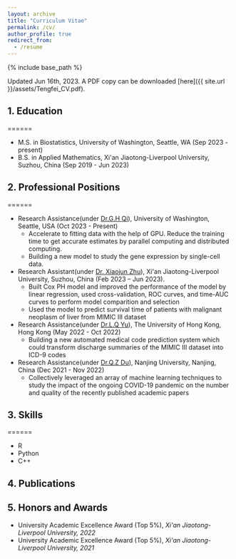 ```yaml
---
layout: archive
title: "Curriculum Vitae"
permalink: /cv/
author_profile: true
redirect_from:
  - /resume
---
```


{% include base_path %}

Updated Jun 16th, 2023. A PDF copy can be downloaded [here]({{ site.url }}/assets/Tengfei_CV.pdf).


## 1. Education
======
* M.S. in Biostatistics, University of Washington, Seattle, WA (Sep 2023 - present)
* B.S. in Applied Mathematics, Xi'an Jiaotong-Liverpool University, Suzhou, China (Sep 2019 - Jun 2023)

## 2. Professional Positions
======
* Research Assistance(under [Dr.G.H Qi](https://www.biostat.washington.edu/people/guanghao-qi)), University of Washington, Seattle, USA (Oct 2023 - Present)
  * Accelerate to fitting data with the help of GPU. Reduce the training time to get accurate estimates by parallel computing and distributed computing.
  * Building a new model to study the gene expression by single-cell data.
* Research Assistant(under [Dr. Xiaojun Zhu](https://www.xjtlu.edu.cn/en/departments/academic-departments/statistics-and-actuarial-science/staff/xiaojun-zhu?u_atoken=1686886151720.2617&u_asession=01BsAycoSMD1ySsq2Xz2R2wgTleIeKUubCGL8oo-zADdtTvQyWMop3wzPzpncbNU9XgUogcxGXazfr80Vhmi_Kt6EHAWGCohGyilvEdFISoBD4Qq5qDLvkAfop-GhE776rKLQTFkf1LXGASygBIlS7Rw&u_asig=05KzI-lod2to6arns9bqewPxy_dyE2TE1n6Fa_CJ8eCbuLi89e1PjSUd_Y5SjVXHqE3eii1Hm6Vqa_nYiNoywU9W41aEeQo0HJY0FMsyUp7uNjiLtrxmLlTYa42HKaFFqOBUoYIkWhwjMsYUCrCD2j9BIFDjyww43isO8brKalpuNXGguIzpigSH10d0w4UfJN7sE_30OMprlJ39z3n5juLWcdLGyVg6_INYtOOcXPDsDWeYgbcGBEgPLXHlTp1IkFgv3DR1A6IZoCvHOHUI1i8X1_f_uiWTRqwcR87rod8BaDdv6hD_gBmESFNMp2Ma6-RK0EQPkG2zZ0IHfYdWTPtQ&u_aref=PcmkrfUJ%2BfOu54TcF%2FPgK2xJLI4%3D)), Xi'an Jiaotong-Liverpool University, Suzhou, China (Feb 2023 – Jun 2023).
    * Built Cox PH model and improved the performance of the model by linear regression, used cross-validation, ROC curves, and time-AUC curves to perform model comparition and selection
    * Used the model to predict survival time of patients with malignant neoplasm of liver from MIMIC III dataset 
* Research Assistance(under [Dr.L.Q Yu](https://yulequan.github.io/)), The University of Hong Kong, Hong Kong (May 2022 - Oct 2022)
    * Building a new automated medical code prediction system which could transform discharge summaries of the 
MIMIC III dataset into ICD-9 codes
* Research Assistance(under [Dr.Q.Z Du](https://scholar.google.com/citations?user=A-H-yvQAAAAJ&hl=en)), Nanjing University, Nanjing, China (Dec 2021 - Nov 2022)
    * Collectively leveraged an array of machine learning techniques to study the impact of the ongoing COVID-19 
pandemic on the number and quality of the recently published academic papers 
  
## 3. Skills
======
* R 
* Python
* C++

## 4. Publications

## 5. Honors and Awards
* University Academic Excellence Award (Top 5%), _Xi'an Jiaotong-Liverpool University, 2022_
* University Academic Excellence Award (Top 5%), _Xi'an Jiaotong-Liverpool University, 2021_




